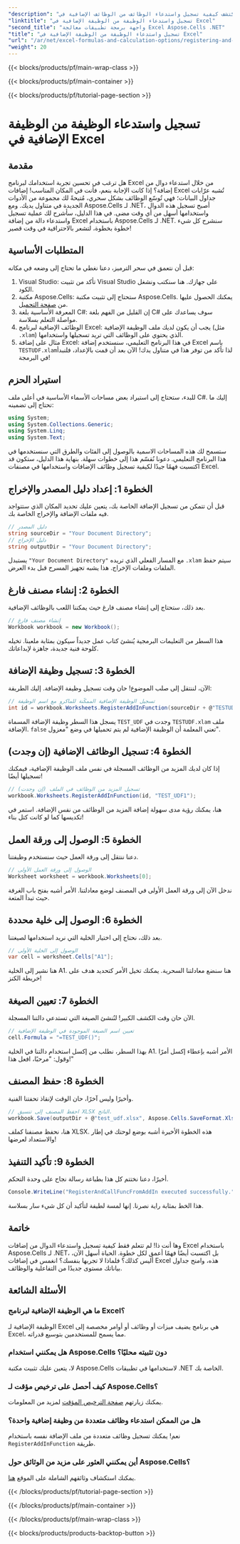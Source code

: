 ```yaml
---
"description": "اكتشف كيفية تسجيل واستدعاء الوظائف من الوظائف الإضافية في Excel باستخدام Aspose.Cells لـ .NET من خلال البرنامج التعليمي السهل خطوة بخطوة."
"linktitle": "تسجيل واستدعاء الوظيفة من الوظيفة الإضافية في Excel"
"second_title": "واجهة برمجة تطبيقات معالجة Excel Aspose.Cells .NET"
"title": "تسجيل واستدعاء الوظيفة من الوظيفة الإضافية في Excel"
"url": "/ar/net/excel-formulas-and-calculation-options/registering-and-calling-function-from-add-in/"
"weight": 20
---
```


{{< blocks/products/pf/main-wrap-class >}}

{{< blocks/products/pf/main-container >}}

{{< blocks/products/pf/tutorial-page-section >}}

# تسجيل واستدعاء الوظيفة من الوظيفة الإضافية في Excel

## مقدمة
هل ترغب في تحسين تجربة استخدامك لبرنامج Excel من خلال استدعاء دوال من إضافة؟ إذا كانت الإجابة بنعم، فأنت في المكان المناسب! إضافات Excel تُشبه عرّابات جداول البيانات؛ فهي تُوسّع الوظائف بشكل سحري، مُتيحةً لك مجموعة من الأدوات الجديدة في متناول يديك. ومع Aspose.Cells لـ .NET، أصبح تسجيل هذه الدوال واستخدامها أسهل من أي وقت مضى. 
في هذا الدليل، سأشرح لك عملية تسجيل واستدعاء دالة من إضافة Excel باستخدام Aspose.Cells لـ .NET. سنشرح كل شيء خطوة بخطوة، لتشعر بالاحترافية في وقت قصير!
## المتطلبات الأساسية
قبل أن نتعمق في سحر الترميز، دعنا نغطي ما تحتاج إلى وضعه في مكانه:
1. Visual Studio: تأكد من تثبيت Visual Studio على جهازك. هنا سنكتب ونشغل الكود.
2. مكتبة Aspose.Cells: ستحتاج إلى تثبيت مكتبة Aspose.Cells. يمكنك الحصول عليها من [صفحة التحميل](https://releases.aspose.com/cells/net/).
3. المعرفة الأساسية بلغة C#: إن القليل من الفهم بلغة C# سوف يساعدك على مواصلة التعلم بسلاسة.
4. الوظائف الإضافية لبرنامج Excel: يجب أن يكون لديك ملف الوظيفة الإضافية (مثل `.xlam`) الذي يحتوي على الوظائف التي تريد تسجيلها واستخدامها.
5. مثال على إضافة Excel: في هذا البرنامج التعليمي، سنستخدم إضافة Excel باسم `TESTUDF.xlam`لذا تأكد من توفر هذا في متناول يدك!
الآن بعد أن قمت بالإعداد، فلنبدأ في البرمجة!
## استيراد الحزم
للبدء، ستحتاج إلى استيراد بعض مساحات الأسماء الأساسية في أعلى ملف C#. إليك ما تحتاج إلى تضمينه:
```csharp
using System;
using System.Collections.Generic;
using System.Linq;
using System.Text;
```
ستسمح لك هذه المساحات الاسمية بالوصول إلى الفئات والطرق التي سنستخدمها في هذا البرنامج التعليمي.
دعونا نُقسّم هذا إلى خطوات سهلة. بنهاية هذا الدليل، ستكون قد اكتسبت فهمًا جيدًا لكيفية تسجيل وظائف الإضافات واستخدامها في مصنفات Excel.
## الخطوة 1: إعداد دليل المصدر والإخراج
قبل أن تتمكن من تسجيل الإضافة الخاصة بك، يتعين عليك تحديد المكان الذي ستتواجد فيه ملفات الإضافة والإخراج الخاصة بك.
```csharp
// دليل المصدر
string sourceDir = "Your Document Directory";
// دليل الإخراج
string outputDir = "Your Document Directory";
```
يستبدل `"Your Document Directory"` مع المسار الفعلي الذي تريده `.xlam` سيتم حفظ الملفات وملفات الإخراج. هذا يشبه تجهيز المسرح قبل بدء العرض.
## الخطوة 2: إنشاء مصنف فارغ
بعد ذلك، ستحتاج إلى إنشاء مصنف فارغ حيث يمكننا اللعب بالوظائف الإضافية.
```csharp
// إنشاء مصنف فارغ
Workbook workbook = new Workbook();
```
هذا السطر من التعليمات البرمجية يُنشئ كتاب عمل جديداً سيكون بمثابة ملعبنا. تخيله كلوحة فنية جديدة، جاهزة لإبداعاتك.
## الخطوة 3: تسجيل وظيفة الإضافة
الآن، لننتقل إلى صلب الموضوع! حان وقت تسجيل وظيفة الإضافة. إليك الطريقة:
```csharp
// تسجيل الوظيفة الإضافية الممكّنة للماكرو مع اسم الوظيفة
int id = workbook.Worksheets.RegisterAddInFunction(sourceDir + @"TESTUDF.xlam", "TEST_UDF", false);
```
يسجل هذا السطر وظيفة الإضافة المسماة `TEST_UDF` وجدت في `TESTUDF.xlam` ملف الإضافة. `false` تعني المعلمة أن الوظيفة الإضافية لم يتم تحميلها في وضع "معزول". 
## الخطوة 4: تسجيل الوظائف الإضافية (إن وجدت)
إذا كان لديك المزيد من الوظائف المسجلة في نفس ملف الوظيفة الإضافية، فيمكنك تسجيلها أيضًا!
```csharp
// تسجيل المزيد من الوظائف في الملف (إن وجدت)
workbook.Worksheets.RegisterAddInFunction(id, "TEST_UDF1");
```
هنا، يمكنك رؤية مدى سهولة إضافة المزيد من الوظائف من نفس الإضافة. استمر في تكديسها كما لو كانت كتل بناء!
## الخطوة 5: الوصول إلى ورقة العمل
دعنا ننتقل إلى ورقة العمل حيث سنستخدم وظيفتنا. 
```csharp
// الوصول إلى ورقة العمل الأولى
Worksheet worksheet = workbook.Worksheets[0];
```
ندخل الآن إلى ورقة العمل الأولى في المصنف لوضع معادلتنا. الأمر أشبه بفتح باب الغرفة حيث تبدأ المتعة.
## الخطوة 6: الوصول إلى خلية محددة
بعد ذلك، نحتاج إلى اختيار الخلية التي نريد استخدامها لصيغتنا. 
```csharp
// الوصول إلى الخلية الأولى
var cell = worksheet.Cells["A1"];
```
هنا نشير إلى الخلية A1. هنا سنضع معادلتنا السحرية. يمكنك تخيل الأمر كتحديد هدف على خريطة الكنز!
## الخطوة 7: تعيين الصيغة
الآن حان وقت الكشف الكبير! لنُنشئ الصيغة التي تستدعي دالتنا المسجلة.
```csharp
// تعيين اسم الصيغة الموجودة في الوظيفة الإضافية
cell.Formula = "=TEST_UDF()";
```
بهذا السطر، نطلب من إكسل استخدام دالتنا في الخلية A1. الأمر أشبه بإعطاء إكسل أمرًا وقول: "مرحبًا، افعل هذا!"
## الخطوة 8: حفظ المصنف
وأخيرًا وليس آخرًا، حان الوقت لإنقاذ تحفتنا الفنية.
```csharp
// احفظ المصنف إلى تنسيق XLSX الناتج.
workbook.Save(outputDir + @"test_udf.xlsx", Aspose.Cells.SaveFormat.Xlsx);
```
هنا، نحفظ مصنفنا كملف XLSX. هذه الخطوة الأخيرة أشبه بوضع لوحتك في إطار والاستعداد لعرضها!
## الخطوة 9: تأكيد التنفيذ
أخيرًا، دعنا نختتم كل هذا بطباعة رسالة نجاح على وحدة التحكم.
```csharp
Console.WriteLine("RegisterAndCallFuncFromAddIn executed successfully.");
```
هذا الخط بمثابة راية نصرنا. إنها لمسة لطيفة لتأكيد أن كل شيء سار بسلاسة.
## خاتمة 
وها أنت ذا! لم تتعلم فقط كيفية تسجيل واستدعاء الدوال من إضافات Excel باستخدام Aspose.Cells لـ .NET، بل اكتسبت أيضًا فهمًا أعمق لكل خطوة. الحياة أسهل الآن، أليس كذلك؟ فلماذا لا تجربها بنفسك؟ انغمس في إضافات Excel هذه، وامنح جداول بياناتك مستوى جديدًا من التفاعلية والوظائف.
## الأسئلة الشائعة
### ما هي الوظيفة الإضافية لبرنامج Excel؟  
الوظيفة الإضافية لـ Excel هي برنامج يضيف ميزات أو وظائف أو أوامر مخصصة إلى Excel، مما يسمح للمستخدمين بتوسيع قدراته.
### هل يمكنني استخدام Aspose.Cells دون تثبيته محليًا؟  
لا، يتعين عليك تثبيت مكتبة Aspose.Cells لاستخدامها في تطبيقات .NET الخاصة بك.
### كيف أحصل على ترخيص مؤقت لـ Aspose.Cells؟  
يمكنك زيارتهم [صفحة الترخيص المؤقت](https://purchase.aspose.com/temporary-license/) لمزيد من المعلومات.
### هل من الممكن استدعاء وظائف متعددة من وظيفة إضافية واحدة؟  
نعم! يمكنك تسجيل وظائف متعددة من ملف الإضافة نفسه باستخدام `RegisterAddInFunction` طريقة.
### أين يمكنني العثور على مزيد من الوثائق حول Aspose.Cells؟  
يمكنك استكشاف وثائقهم الشاملة على الموقع [هنا](https://reference.aspose.com/cells/net/).

{{< /blocks/products/pf/tutorial-page-section >}}

{{< /blocks/products/pf/main-container >}}

{{< /blocks/products/pf/main-wrap-class >}}

{{< blocks/products/products-backtop-button >}}